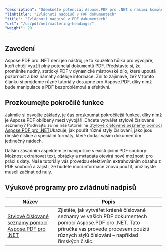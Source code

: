 ```yaml
---
"description": "Odemkněte potenciál Aspose.PDF pro .NET s našimi komplexními tutoriály, které sahají od základního použití až po pokročilé funkce. Zlepšete si své dovednosti v manipulaci s PDF."
"linktitle": "Zvládnutí nadpisů v PDF dokumentech"
"title": "Zvládnutí nadpisů v PDF dokumentech"
"url": "/cs/pdf/net/mastering-headings/"
"weight": 20
---
```


## Zavedení

Aspose.PDF pro .NET není jen nástroj; je to kouzelná hůlka pro vývojáře, kteří chtějí využít plný potenciál dokumentů PDF. Představte si, že proměníte nudný, statický PDF v dynamické mistrovské dílo, které upoutá pozornost a bez námahy sděluje informace. Zní to zajímavě, že? V tomto článku si projdeme různé tutoriály dostupné pro Aspose.PDF, díky nimž bude manipulace s PDF bezproblémová a efektivní.


## Prozkoumejte pokročilé funkce

Jakmile si osvojíte základy, je čas prozkoumat pokročilejší funkce, díky nimž je Aspose.PDF oblíbený mezi vývojáři. Chcete vytvářet stylové číslované seznamy? Podívejte se na náš tutoriál na [Stylové číslované seznamy pomocí Aspose.PDF pro .NET](./stylish-numbered-lists/)Ukazuje, jak použít různé styly číslování, jako jsou římské číslice a speciální formáty, které dodají vašim dokumentům jedinečný nádech.

Dalším zásadním aspektem je manipulace s existujícími PDF soubory. Možnost extrahovat text, obrázky a metadata otevírá nové možnosti pro práci s daty. Naše tutoriály vás provedou efektivním extrahováním obsahu z PDF souborů a zajistí, že budete moci informace znovu použít, aniž byste museli začínat od nuly.

## Výukové programy pro zvládnutí nadpisů
| Název | Popis |
| --- | --- | 
| [Stylové číslované seznamy pomocí Aspose.PDF pro .NET](./stylish-numbered-lists/) | Zjistěte, jak vytvářet krásně číslované seznamy ve vašich PDF dokumentech pomocí Aspose.PDF pro .NET. Tato příručka vás provede procesem použití různých stylů číslování – například římských číslic. |